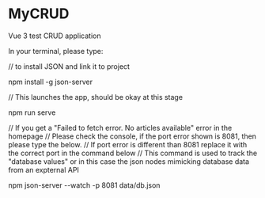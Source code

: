 # MyCRUD
Vue 3 test CRUD application

In your terminal, please type:

// to install JSON and link it to project

npm install -g json-server



// This launches the app, should be okay at this stage

npm run serve


// If you get a "Failed to fetch error. No articles available" error in the homepage 
// Please check the console, if the port error shown is 8081, then please type the below.
// If port error is different than 8081 replace it with the correct port in the command below
// This command is used to track the "database values" or in this case the json nodes mimicking database data from an expternal API

npm json-server --watch -p 8081 data/db.json

